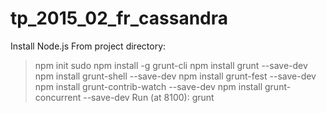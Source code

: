 # tp_2015_02_fr_cassandra
Install Node.js
From project directory:
  >npm init
  >sudo npm install -g grunt-cli
  >npm install grunt --save-dev
  >npm install grunt-shell --save-dev
  >npm install grunt-fest --save-dev
  >npm install grunt-contrib-watch --save-dev
  >npm install grunt-concurrent --save-dev
Run (at 8100):
>grunt
